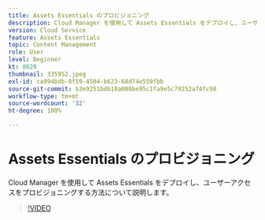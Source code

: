 ```yaml
---
title: Assets Essentials のプロビジョニング
description: Cloud Manager を使用して Assets Essentials をデプロイし、ユーザーアクセスをプロビジョニングする方法について説明します。
version: Cloud Service
feature: Assets Essentials
topic: Content Management
role: User
level: Beginner
kt: 8020
thumbnail: 335952.jpeg
exl-id: ca994bdb-8f59-4504-b623-68d74e559fbb
source-git-commit: b3e9251bdb18a008be95c1fa9e5c79252a74fc98
workflow-type: tm+mt
source-wordcount: '32'
ht-degree: 100%

---
```


# Assets Essentials のプロビジョニング

Cloud Manager を使用して Assets Essentials をデプロイし、ユーザーアクセスをプロビジョニングする方法について説明します。

>[!VIDEO](https://video.tv.adobe.com/v/335952?quality=12&learn=on)
